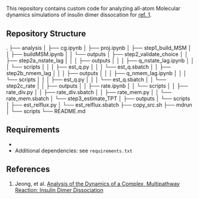 # 
This repository contains custom code for analyzing all-atom Molecular dynamics simulations of insulin dimer dissocation for [ref. 1][1].

## Repository Structure
.
├── analysis
│   ├── cg.ipynb
│   ├── proj.ipynb
│   ├── step1_build_MSM
│   │   ├── buildMSM.ipynb
│   │   └── outputs
│   ├── step2_validate_choice
│   │   ├── step2a_nstate_lag
│   │   │   ├── outputs
│   │   │   ├── q_nstate_lag.ipynb
│   │   │   └── scripts
│   │   │       ├── est_q.py
│   │   │       └── est_q.sbatch
│   │   ├── step2b_nmem_lag
│   │   │   ├── outputs
│   │   │   ├── q_nmem_lag.ipynb
│   │   │   └── scripts
│   │   │       ├── est_q.py
│   │   │       └── est_q.sbatch
│   │   └── step2c_rate
│   │       ├── outputs
│   │       ├── rate.ipynb
│   │       └── scripts
│   │           ├── rate_div.py
│   │           ├── rate_div.sbatch
│   │           ├── rate_mem.py
│   │           └── rate_mem.sbatch
│   └── step3_estimate_TPT
│       ├── outputs
│       └── scripts
│           ├── est_relflux.py
│           └── est_relflux.sbatch
├── copy_src.sh
├── mdrun
│   └── scripts
└── README.md


## Requirements
- 
- Additional dependencies: see `requirements.txt`

## References
1. Jeong, et al. [Analysis of the Dynamics of a Complex, Multipathway Reaction: Insulin Dimer Dissociation][1]

[1]: https://doi.org/10.1021/acs.jpcb.4c06933